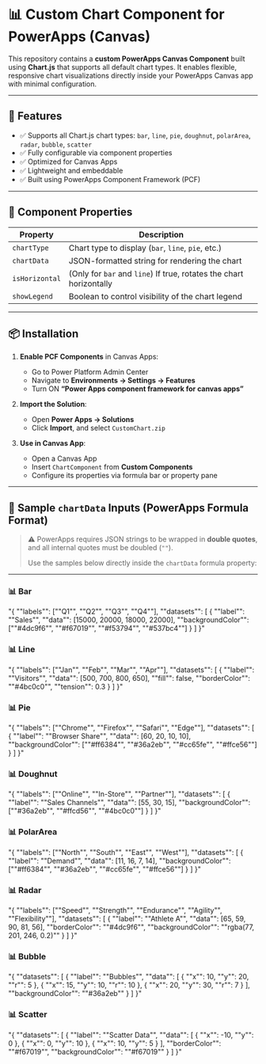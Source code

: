 # 📊 Custom Chart Component for PowerApps (Canvas)

This repository contains a **custom PowerApps Canvas Component** built using **Chart.js** that supports all default chart types. It enables flexible, responsive chart visualizations directly inside your PowerApps Canvas app with minimal configuration.

---

## 🔧 Features

- ✅ Supports all Chart.js chart types: `bar`, `line`, `pie`, `doughnut`, `polarArea`, `radar`, `bubble`, `scatter`
- ✅ Fully configurable via component properties
- ✅ Optimized for Canvas Apps
- ✅ Lightweight and embeddable
- ✅ Built using PowerApps Component Framework (PCF)

---

## 🧩 Component Properties

| Property       | Description                                                                 |
|----------------|-----------------------------------------------------------------------------|
| `chartType`    | Chart type to display (`bar`, `line`, `pie`, etc.)                          |
| `chartData`    | JSON-formatted string for rendering the chart                               |
| `isHorizontal` | (Only for `bar` and `line`) If true, rotates the chart horizontally         |
| `showLegend`   | Boolean to control visibility of the chart legend                           |

---

## 📦 Installation

1. **Enable PCF Components** in Canvas Apps:
   - Go to Power Platform Admin Center
   - Navigate to **Environments → Settings → Features**
   - Turn ON **“Power Apps component framework for canvas apps”**

2. **Import the Solution**:
   - Open **Power Apps → Solutions**
   - Click **Import**, and select `CustomChart.zip`

3. **Use in Canvas App**:
   - Open a Canvas App
   - Insert `ChartComponent` from **Custom Components**
   - Configure its properties via formula bar or property pane

---

## 📘 Sample `chartData` Inputs (PowerApps Formula Format)

> ⚠️ PowerApps requires JSON strings to be wrapped in **double quotes**, and all internal quotes must be doubled (`""`).  
>  
> Use the samples below directly inside the `chartData` formula property:

---

### 📊 Bar
"{
  ""labels"": [""Q1"", ""Q2"", ""Q3"", ""Q4""],
  ""datasets"": [
    {
      ""label"": ""Sales"",
      ""data"": [15000, 20000, 18000, 22000],
      ""backgroundColor"": [""#4dc9f6"", ""#f67019"", ""#f53794"", ""#537bc4""]
    }
  ]
}"

### 📊 Line
"{
  ""labels"": [""Jan"", ""Feb"", ""Mar"", ""Apr""],
  ""datasets"": [
    {
      ""label"": ""Visitors"",
      ""data"": [500, 700, 800, 650],
      ""fill"": false,
      ""borderColor"": ""#4bc0c0"",
      ""tension"": 0.3
    }
  ]
}"

### 📊 Pie
"{
  ""labels"": [""Chrome"", ""Firefox"", ""Safari"", ""Edge""],
  ""datasets"": [
    {
      ""label"": ""Browser Share"",
      ""data"": [60, 20, 10, 10],
      ""backgroundColor"": [""#ff6384"", ""#36a2eb"", ""#cc65fe"", ""#ffce56""]
    }
  ]
}"

### 📊 Doughnut
"{
  ""labels"": [""Online"", ""In-Store"", ""Partner""],
  ""datasets"": [
    {
      ""label"": ""Sales Channels"",
      ""data"": [55, 30, 15],
      ""backgroundColor"": [""#36a2eb"", ""#ffcd56"", ""#4bc0c0""]
    }
  ]
}"

### 📊 PolarArea
"{
  ""labels"": [""North"", ""South"", ""East"", ""West""],
  ""datasets"": [
    {
      ""label"": ""Demand"",
      ""data"": [11, 16, 7, 14],
      ""backgroundColor"": [""#ff6384"", ""#36a2eb"", ""#cc65fe"", ""#ffce56""]
    }
  ]
}"

### 📊 Radar
"{
  ""labels"": [""Speed"", ""Strength"", ""Endurance"", ""Agility"", ""Flexibility""],
  ""datasets"": [
    {
      ""label"": ""Athlete A"",
      ""data"": [65, 59, 90, 81, 56],
      ""borderColor"": ""#4dc9f6"",
      ""backgroundColor"": ""rgba(77, 201, 246, 0.2)""
    }
  ]
}"

### 📊 Bubble
"{
  ""datasets"": [
    {
      ""label"": ""Bubbles"",
      ""data"": [
        { ""x"": 10, ""y"": 20, ""r"": 5 },
        { ""x"": 15, ""y"": 10, ""r"": 10 },
        { ""x"": 20, ""y"": 30, ""r"": 7 }
      ],
      ""backgroundColor"": ""#36a2eb""
    }
  ]
}"

### 📊 Scatter
"{
  ""datasets"": [
    {
      ""label"": ""Scatter Data"",
      ""data"": [
        { ""x"": -10, ""y"": 0 },
        { ""x"": 0, ""y"": 10 },
        { ""x"": 10, ""y"": 5 }
      ],
      ""borderColor"": ""#f67019"",
      ""backgroundColor"": ""#f67019""
    }
  ]
}"




